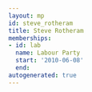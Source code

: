 ```yaml
---
layout: mp
id: steve_rotheram
title: Steve Rotheram
memberships:
- id: lab
  name: Labour Party
  start: '2010-06-08'
  end: 
autogenerated: true
---
```

